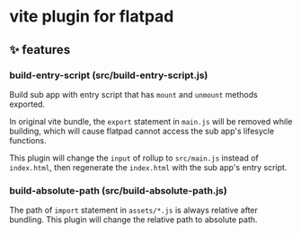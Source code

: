 # vite plugin for flatpad


## ✨ features

### build-entry-script (src/build-entry-script.js)

Build sub app with entry script that has `mount` and `unmount` methods exported.

In original vite bundle, the `export` statement in `main.js` will be removed while building, which will cause flatpad cannot access the sub app's lifesycle functions.

This plugin will change the `input` of rollup to `src/main.js` instead of `index.html`, then regenerate the `index.html` with the sub app's entry script.

### build-absolute-path (src/build-absolute-path.js)

The path of `import` statement in `assets/*.js` is always relative after bundling. This plugin will change the relative path to absolute path.
